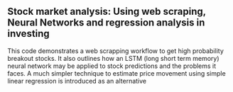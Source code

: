 ## Stock market analysis: Using web scraping, Neural Networks and regression analysis in investing

This code demonstrates a web scrapping workflow to get high probability breakout stocks. It also outlines how an LSTM (long short term memory) neural network may be applied to stock predictions and the problems it faces. A much simpler technique to estimate price movement using simple linear regression is introduced as an alternative
